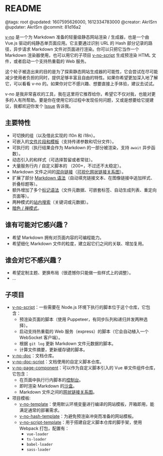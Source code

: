 # README

@tags: root
@updated: 1607595626000, 1612334783000
@creator: AkrISrn
@updater: AkrISrn
@commit: 81d16a2

[v-no](https://github.com/akrisrn/v-no) 是一个为 Markdown 准备的轻量级静态网站渲染 / 生成器，也是一个由 Vue.js 驱动的纯静态单页面应用。它主要通过识别 URL 的 Hash 部分记录的路径，异步请求 Markdown 文件对页面进行渲染。你可以只把它当作一个 Markdown 渲染器使用，也可以用它的子项目 [v-no-script](https://github.com/akrisrn/v-no-script) 生成预渲染 HTML 文件，或者启动一个支持热重载的 Web 服务。

这个轮子被造出来的目的是为了探索静态网站生成器的可能性，它会尝试在尽可能减少使用者负担的同时，提供足够丰富且自由的特性。如果你希望更加深入地了解它，可以看看 v-no 的[](/zh/docs/design-concept.md "#")。如果你对它不感兴趣、想要直接上手体验，建议去试试[](/zh/docs/download_&_deploy.md "#")。

v-no 是我非常喜欢的工具，我在这里将它推荐给你，希望它不仅对我，也能对更多的人有所帮助。要是你在使用它的过程中发现任何问题，又或是想要给它提建议，我都欢迎你发个 [Issue](https://github.com/akrisrn/v-no/issues/new) 告诉我。

## 主要特性

- 可切换的[](/zh/docs/multi-conf.md "#")组（以及借此实现的 l10n 和 i18n）。
- 可嵌入的[文件片段和模板](/zh/docs/snippets.md "#")（支持传递参数和切分文件）。
- 可执行的[](/zh/docs/inline-script.md "#")（执行结果会作为 Markdown 的一部分被渲染，支持 `await` 异步函数）。
- 动态引入的[](/zh/docs/custom-script.md "#")和样式（可选择暂留或者常驻）。
- 大量服务行内 / 自定义脚本的 [](/zh/api/index.md "#")（200+，不过还不太稳定）。
- Markdown 文件之间的[双向链接](/zh/docs/backlinks.md "#")（[可视化网状链接关系图](/graph.md "#")）。
- 扩展了部分 [Markdown 语法](/zh/docs/syntax.md "#")（自动填充链接文本、在图像链接中追加样式、折叠标题等）。
- 额外增加了多个[标记语法](/zh/docs/marks.md "#")（文件元数据、可嵌套标签、自动生成列表、重定向页面等）。
- 两种模式的[站内搜索](/zh/search.md "#")（关键词或元数据）。
- [暗色 / 禅模式](/zh/docs/gadget.md "#")。

## 谁有可能对它感兴趣？

- 希望 Markdown 拥有对页面内容的可编程能力。
- 希望细化 Markdown 文件的粒度，建立起它们之间的关联、增加复用。

## 谁会对它不感兴趣？

- 希望定制主题、更换布局（很遗憾你只能做一些样式上的调整）。
- ...

## 子项目

- [v-no-script](https://github.com/akrisrn/v-no-script)：一些需要在 Node.js 环境下执行的脚本位于这个仓库，它包含：
    - 预渲染页面的脚本（使用 Puppeteer，有同步队列和递归并发两种选择）。
    - 启动支持热重载的 Web 服务（express）的脚本（它会自动植入一个 WebSocket 客户端）。
    - 根据 `git log` 更新 Markdown 文件元数据的脚本。
    - 计算文件摘要，更新缓存键的脚本。
- [v-no-doc](https://github.com/akrisrn/v-no-doc)：文档仓库。
- [v-no-doc-script](https://github.com/akrisrn/v-no-doc-script)：文档使用的自定义脚本仓库。
- [v-no-page-component](https://github.com/akrisrn/v-no-page-component)：可以作为自定义脚本引入的 Vue 单文件组件仓库，它包含：
    - 在页面中执行行内脚本的[控制台](/console.md "#")。
    - 即时渲染 Markdown 的[沙盒](/sandbox.md "#")。
    - Markdown 文件之间的[网状链接关系图](/graph.md "#")。
- 项目模板:
    - [v-no-template](https://github.com/akrisrn/v-no-template)：使用默认环境变量进行编译的网站模板，开箱即用，能满足通常的部署需求。
    - [v-no-hash-template](https://github.com/akrisrn/v-no-hash-template)：为避免预渲染冲突而准备的网站模板。
    - [v-no-script-template](https://github.com/akrisrn/v-no-script-template)：用于搭建自定义脚本仓库的脚手架，使用 Webpack 打包，配置有：
        - `vue-loader`
        - `ts-loader`
        - `babel-loader`
        - `sass-loader`
